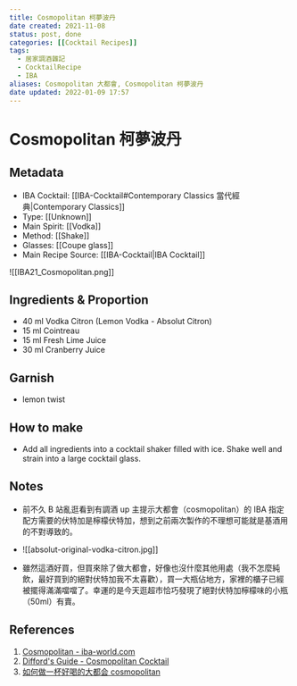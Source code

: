 ```yaml
---
title: Cosmopolitan 柯夢波丹
date created: 2021-11-08
status: post, done
categories: [[Cocktail Recipes]]
tags:
  - 居家調酒雜記
  - CocktailRecipe
  - IBA
aliases: Cosmopolitan 大都會, Cosmopolitan 柯夢波丹
date updated: 2022-01-09 17:57
---
```


# Cosmopolitan 柯夢波丹

## Metadata

- IBA Cocktail: [[IBA-Cocktail#Contemporary Classics 當代經典|Contemporary Classics]]
- Type: [[Unknown]]
- Main Spirit: [[Vodka]]
- Method: [[Shake]]
- Glasses: [[Coupe glass]]
- Main Recipe Source: [[IBA-Cocktail|IBA Cocktail]]

![[IBA21_Cosmopolitan.png]]

## Ingredients & Proportion

- 40 ml Vodka Citron (Lemon Vodka - Absolut Citron)
- 15 ml Cointreau
- 15 ml Fresh Lime Juice
- 30 ml Cranberry Juice

## Garnish

- lemon twist

## How to make

- Add all ingredients into a cocktail shaker filled with ice. Shake well and strain into a large cocktail glass.

## Notes

- 前不久 B 站亂逛看到有調酒 up 主提示大都會（cosmopolitan）的 IBA 指定配方需要的伏特加是檸檬伏特加，想到之前兩次製作的不理想可能就是基酒用的不對導致的。

- ![[absolut-original-vodka-citron.jpg]]

- 雖然這酒好買，但買來除了做大都會，好像也沒什麼其他用處（我不怎麼純飲，最好買到的絕對伏特加我不太喜歡），買一大瓶佔地方，家裡的櫃子已經被擺得滿滿噹噹了。幸運的是今天逛超市恰巧發現了絕對伏特加檸檬味的小瓶（50ml）有賣。

## References

1. [Cosmopolitan - iba-world.com](https://iba-world.com/cosmopolitan/)
2. [Difford's Guide - Cosmopolitan Cocktail](https://www.diffordsguide.com/encyclopedia/462/cocktails/cosmopolitan-cocktail)
3. [如何做一杯好喝的大都会 cosmopolitan](https://www.bilibili.com/video/BV1o44y1q7Zm?from=search&seid=804117361128592095&spm_id_from=333.337.0.0)

